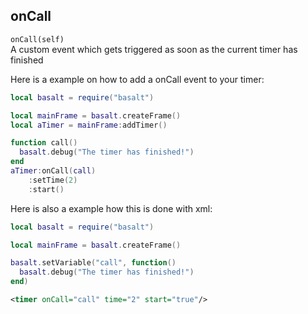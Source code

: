 ## onCall
`onCall(self)`<br>
A custom event which gets triggered as soon as the current timer has finished


Here is a example on how to add a onCall event to your timer:

```lua
local basalt = require("basalt")

local mainFrame = basalt.createFrame()
local aTimer = mainFrame:addTimer()

function call()
  basalt.debug("The timer has finished!")
end
aTimer:onCall(call)
    :setTime(2)
    :start()
```

Here is also a example how this is done with xml:

```lua
local basalt = require("basalt")

local mainFrame = basalt.createFrame()

basalt.setVariable("call", function()
  basalt.debug("The timer has finished!")
end)
```
```xml
<timer onCall="call" time="2" start="true"/>
```